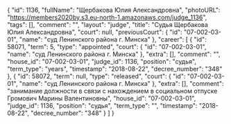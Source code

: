 {
    "id": 1136,
    "fullName": "Щербакова Юлия Александровна",
    "photoURL": "https://members2020by.s3.eu-north-1.amazonaws.com/judge_1136",
    "tags": [],
    "comment": "",
    "layout": "judge",
    "title": "Судья Щербакова Юлия Александровна",
    "court": null,
    "previousCourt": {
        "id": "07-002-03-01",
        "name": "суд Ленинского района г. Минска"
    },
    "career": [
        {
            "id": 58071,
            "term": 5,
            "type": "appointed",
            "court": {
                "id": "07-002-03-01",
                "name": "суд Ленинского района г. Минска"
            },
            "extra": [],
            "comment": "",
            "house_id": "07-002-03-01",
            "judge_id": 1136,
            "position": "судья",
            "term_type": "years",
            "timestamp": "2018-08-22",
            "decree_number": "348"
        },
        {
            "id": 58072,
            "term": null,
            "type": "released",
            "court": {
                "id": "07-002-03-01",
                "name": "суд Ленинского района г. Минска"
            },
            "extra": [],
            "comment": "занимание должности в связи с нахождением в социальном отпуске Громович Марины Валентиновны",
            "house_id": "07-002-03-01",
            "judge_id": 1136,
            "position": "судья",
            "term_type": "",
            "timestamp": "2018-08-22",
            "decree_number": "348"
        }
    ]
}